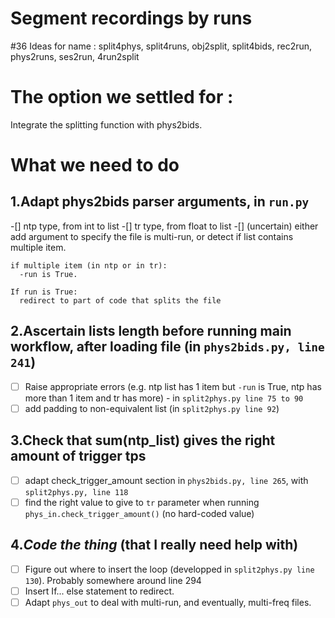 # Segment recordings by runs

#36
Ideas for name : split4phys, split4runs, obj2split,  split4bids, rec2run, phys2runs, ses2run, 4run2split

# The option we settled for :
Integrate the splitting function with phys2bids.

# What we need to do
## 1.Adapt phys2bids parser arguments, in `run.py`
-[] ntp type, from int to list
-[] tr type, from float to list
-[] (uncertain) either add argument to specify the file is multi-run, or detect if list contains multiple item.

```
if multiple item (in ntp or in tr):
  -run is True.

If run is True:
  redirect to part of code that splits the file
```

## 2.Ascertain lists length before running main workflow, after loading file (in `phys2bids.py, line 241`)
-[ ] Raise appropriate errors (e.g. ntp list has 1 item but `-run` is True, ntp has more than 1 item and tr has more) - in `split2phys.py line 75 to 90`
-[ ] add padding to non-equivalent list (in `split2phys.py line 92`)
## 3.Check that sum(ntp_list) gives the right amount of trigger tps
-[ ] adapt check_trigger_amount section in `phys2bids.py, line 265`, with `split2phys.py, line 118`
-[ ] find the right value to give to `tr` parameter when running `phys_in.check_trigger_amount()` (no hard-coded value)
## 4.***Code the thing*** (that I really need help with)
-[ ] Figure out where to insert the loop (developped in `split2phys.py line 130`). Probably somewhere around line 294
-[ ] Insert If... else statement to redirect.
-[ ] Adapt `phys_out` to deal with multi-run, and eventually, multi-freq files.
